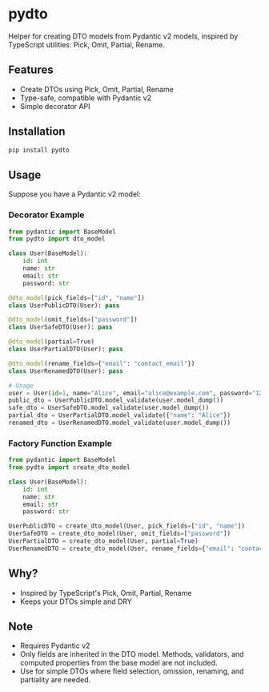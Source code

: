 # pydto

Helper for creating DTO models from Pydantic v2 models, inspired by TypeScript utilities: Pick, Omit, Partial, Rename.

## Features

- Create DTOs using Pick, Omit, Partial, Rename
- Type-safe, compatible with Pydantic v2
- Simple decorator API

## Installation

```bash
pip install pydto
```

## Usage

Suppose you have a Pydantic v2 model:
### Decorator Example
```python
from pydantic import BaseModel
from pydto import dto_model

class User(BaseModel):
    id: int
    name: str
    email: str
    password: str

@dto_model(pick_fields=["id", "name"])
class UserPublicDTO(User): pass

@dto_model(omit_fields=["password"])
class UserSafeDTO(User): pass

@dto_model(partial=True)
class UserPartialDTO(User): pass

@dto_model(rename_fields={"email": "contact_email"})
class UserRenamedDTO(User): pass

# Usage
user = User(id=1, name="Alice", email="alice@example.com", password="12345")
public_dto = UserPublicDTO.model_validate(user.model_dump())
safe_dto = UserSafeDTO.model_validate(user.model_dump())
partial_dto = UserPartialDTO.model_validate({"name": "Alice"})
renamed_dto = UserRenamedDTO.model_validate(user.model_dump())
```

### Factory Function Example
```python
from pydantic import BaseModel
from pydto import create_dto_model

class User(BaseModel):
    id: int
    name: str
    email: str
    password: str

UserPublicDTO = create_dto_model(User, pick_fields=["id", "name"])
UserSafeDTO = create_dto_model(User, omit_fields=["password"])
UserPartialDTO = create_dto_model(User, partial=True)
UserRenamedDTO = create_dto_model(User, rename_fields={"email": "contact_email"})
```

## Why?

- Inspired by TypeScript's Pick, Omit, Partial, Rename
- Keeps your DTOs simple and DRY


## Note 
- Requires Pydantic v2
- Only fields are inherited in the DTO model. Methods, validators, and computed properties from the base model are not included.
- Use for simple DTOs where field selection, omission, renaming, and partiality are needed.